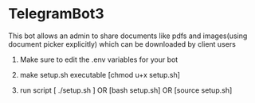 # TelegramBot3
This bot allows an admin to share documents like pdfs and images(using document picker explicitly) which can be downloaded by client users

1.  Make sure to edit the .env variables for your bot

2. make setup.sh executable
[chmod u+x setup.sh]

3. run script
 [ ./setup.sh ] OR [bash setup.sh] OR [source setup.sh]
